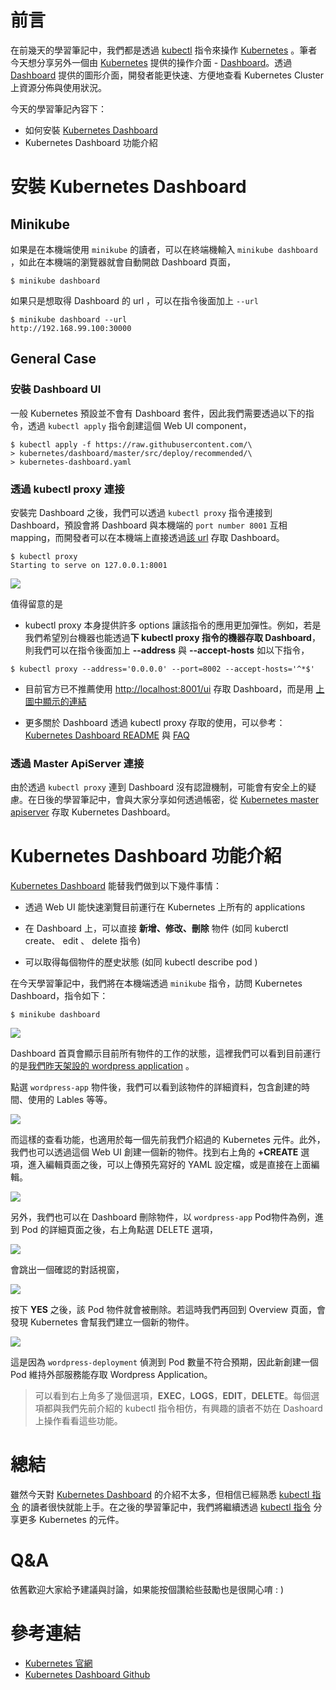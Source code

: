 # 前言
在前幾天的學習筆記中，我們都是透過 [kubectl](https://kubernetes.io/docs/reference/kubectl/overview/) 指令來操作 [Kubernetes](https://kubernetes.io) 。筆者今天想分享另外一個由 [Kubernetes](https://kubernetes.io) 提供的操作介面 - [Dashboard](https://github.com/kubernetes/dashboard)。透過 [Dashboard](https://github.com/kubernetes/dashboard) 提供的圖形介面，開發者能更快速、方便地查看 Kubernetes Cluster 上資源分佈與使用狀況。

今天的學習筆記內容下：

- 如何安裝 [Kubernetes Dashboard](https://github.com/kubernetes/dashboard)
- Kubernetes Dashboard 功能介紹

# 安裝 Kubernetes Dashboard

## Minikube
如果是在本機端使用 `minikube` 的讀者，可以在終端機輸入 `minikube dashboard` ，如此在本機端的瀏覽器就會自動開啟 Dashboard 頁面，

```
$ minikube dashboard
```

如果只是想取得 Dashboard 的 url ，可以在指令後面加上 `--url`

```
$ minikube dashboard --url
http://192.168.99.100:30000
```

## General Case
### 安裝 Dashboard UI
一般 Kubernetes 預設並不會有 Dashboard 套件，因此我們需要透過以下的指令，透過 `kubectl apply` 指令創建這個 Web UI component，

```
$ kubectl apply -f https://raw.githubusercontent.com/\
> kubernetes/dashboard/master/src/deploy/recommended/\
> kubernetes-dashboard.yaml
```

### 透過 kubectl proxy 連接 
安裝完 Dashboard 之後，我們可以透過 `kubectl proxy` 指令連接到 Dashboard，預設會將 Dashboard 與本機端的 `port number 8001` 互相 mapping，而開發者可以在本機端上直接透過[該 url](http://localhost:8001/api/v1/namespaces/kube-system/services/kubernetes-dashboard:/proxy/) 存取 Dashboard。

```
$ kubectl proxy
Starting to serve on 127.0.0.1:8001
```

![](https://raw.githubusercontent.com/zxcvbnius/k8s-30-day-sharing/master/Day14/kubectl-proxy-demo.png?version=v2)

值得留意的是
 - kubectl proxy 本身提供許多 options 讓該指令的應用更加彈性。例如，若是我們希望別台機器也能透過**下 kubectl proxy 指令的機器存取 Dashboard**，則我們可以在指令後面加上 **--address** 與 **--accept-hosts** 如以下指令，
```
$ kubectl proxy --address='0.0.0.0' --port=8002 --accept-hosts='^*$'
```


 - 目前官方已不推薦使用 [http://localhost:8001/ui](http://localhost:8001/ui) 存取 Dashboard，而是用 [上圖中顯示的連結](http://localhost:8001/api/v1/namespaces/kube-system/services/kubernetes-dashboard:/proxy/#!/overview?namespace=default)


 - 更多關於 Dashboard 透過 kubectl proxy 存取的使用，可以參考：  
   [Kubernetes Dashboard README](https://github.com/kubernetes/dashboard) 與 [FAQ](https://github.com/kubernetes/dashboard/wiki/FAQ)

### 透過 Master ApiServer 連接
由於透過 `kubectl proxy` 連到 Dashboard 沒有認證機制，可能會有安全上的疑慮。在日後的學習筆記中，會與大家分享如何透過帳密，從 [Kubernetes master apiserver]() 存取 Kubernetes Dashboard。

# Kubernetes Dashboard 功能介紹
[Kubernetes Dashboard](https://github.com/kubernetes/dashboard) 能替我們做到以下幾件事情：

- 透過 Web UI 能快速瀏覽目前運行在 Kubernetes 上所有的 applications

- 在 Dashboard 上，可以直接 **新增、修改、刪除** 物件 (如同 kuberctl create、 edit 、 delete 指令)

- 可以取得每個物件的歷史狀態 (如同 kubectl describe pod )

在今天學習筆記中，我們將在本機端透過 `minikube`  指令，訪問 Kubernetes Dashboard，指令如下：

```
$ minikube dashboard
```


![](https://raw.githubusercontent.com/zxcvbnius/k8s-30-day-sharing/master/Day14/minikube-dashboard-overview.png)

Dashboard 首頁會顯示目前所有物件的工作的狀態，這裡我們可以看到目前運行的是[我們昨天架設的 wordpress application](https://github.com/zxcvbnius/k8s-30-day-sharing/tree/master/Day13) 。

點選 `wordpress-app` 物件後，我們可以看到該物件的詳細資料，包含創建的時間、使用的 Lables 等等。

![](https://raw.githubusercontent.com/zxcvbnius/k8s-30-day-sharing/master/Day14/minikube-dashboard-deploy-detail-page.png)

而這樣的查看功能，也適用於每一個先前我們介紹過的 Kubernetes 元件。此外，我們也可以透過這個 Web UI 創建一個新的物件。找到右上角的 **+CREATE** 選項，進入編輯頁面之後，可以上傳預先寫好的 YAML 設定檔，或是直接在上面編輯。

![](https://raw.githubusercontent.com/zxcvbnius/k8s-30-day-sharing/master/Day14/minikube-dashboard-create-obj.png)

另外，我們也可以在 Dashboard 刪除物件，以 `wordpress-app` Pod物件為例，進到 Pod 的詳細頁面之後，右上角點選 DELETE 選項，

![](https://raw.githubusercontent.com/zxcvbnius/k8s-30-day-sharing/master/Day14/minikube-dashboard-delete-obj.png)

會跳出一個確認的對話視窗，

![](https://raw.githubusercontent.com/zxcvbnius/k8s-30-day-sharing/master/Day14/minikube-dashboard-delete-obj-confirm-dialog.png?version=1)

按下 **YES** 之後，該 Pod 物件就會被刪除。若這時我們再回到 Overview 頁面，會發現 Kubernetes 會幫我們建立一個新的物件。


![](https://raw.githubusercontent.com/zxcvbnius/k8s-30-day-sharing/master/Day14/minikube-dashboard-before-deleting-obj.png?version=1)

這是因為 `wordpress-deployment` 偵測到 Pod 數量不符合預期，因此新創建一個 Pod 維持外部服務能存取 Wordpress Application。

> 可以看到右上角多了幾個選項，**EXEC**，**LOGS**，**EDIT**，**DELETE**。每個選項都與我們先前介紹的 kubectl 指令相仿，有興趣的讀者不妨在 Dashoard 上操作看看這些功能。

# 總結
雖然今天對 [Kubernetes Dashboard](https://github.com/kubernetes/dashboard) 的介紹不太多，但相信已經熟悉 [kubectl 指令](https://kubernetes.io/docs/reference/kubectl/overview/) 的讀者很快就能上手。在之後的學習筆記中，我們將繼續透過 [kubectl 指令](https://kubernetes.io/docs/reference/kubectl/overview/) 分享更多 Kubernetes 的元件。

# Q&A
依舊歡迎大家給予建議與討論，如果能按個讚給些鼓勵也是很開心唷 : )



# 參考連結
 - [Kubernetes 官網](https://kubernetes.io)
 - [Kubernetes Dashboard Github](https://github.com/kubernetes/dashboard)
